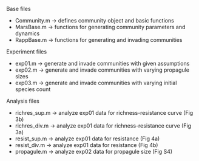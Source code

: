 Base files
 - Community.m -> defines community object and basic functions
 - MarsBase.m  -> functions for generating community parameters and dynamics
 - RappBase.m  -> functions for generating and invading communities

Experiment files
 - exp01.m     -> generate and invade communities with given assumptions
 - exp02.m     -> generate and invade communities with varying propagule sizes
 - exp03.m     -> generate and invade communities with varying initial species count

Analysis files
 - richres_sup.m -> analyze exp01 data for richness-resistance curve (Fig 3b)
 - richres_div.m -> analyze exp01 data for richness-resistance curve (Fig 3a)
 - resist_sup.m  -> analyze exp01 data for resistance (Fig 4a)
 - resist_div.m  -> analyze exp01 data for resistance (Fig 4b)
 - propagule.m   -> analyze exp02 data for propagule size (Fig S4)
